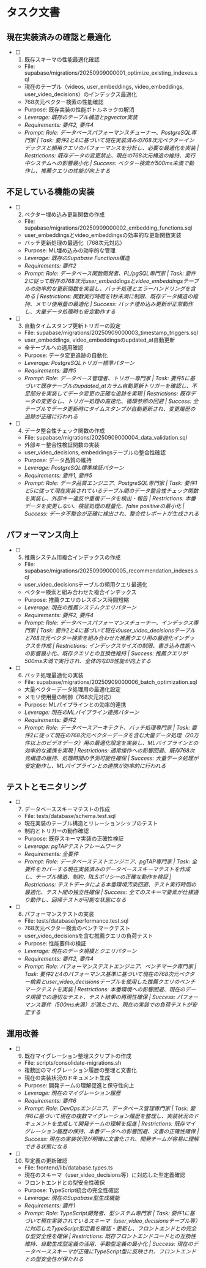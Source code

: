# タスク文書

<!-- AI Instructions: For each task, generate a _Prompt field with structured AI guidance following this format:
_Prompt: Role: [specialized developer role] | Task: [clear task description with context references] | Restrictions: [what not to do, constraints] | Success: [specific completion criteria]_
This helps provide better AI agent guidance beyond simple "work on this task" prompts. -->

## 現在実装済みの確認と最適化

- [ ] 1. 既存スキーマの性能最適化確認
  - File: supabase/migrations/20250909000001_optimize_existing_indexes.sql
  - 現在のテーブル（videos, user_embeddings, video_embeddings, user_video_decisions）のインデックス最適化
  - 768次元ベクター検索の性能確認
  - Purpose: 既存実装の性能ボトルネックの解消
  - _Leverage: 既存のテーブル構造とpgvector実装_
  - _Requirements: 要件2, 要件4_
  - _Prompt: Role: データベースパフォーマンスチューナー、PostgreSQL専門家 | Task: 要件2と4に基づいて現在実装済みの768次元ベクターインデックスと頻用クエリのパフォーマンスを分析し、必要な最適化を実装 | Restrictions: 既存データの変更禁止、現在の768次元構造の維持、実行中システムへの影響最小化 | Success: ベクター検索が500ms未満で動作し、推薦クエリの性能が向上する_

## 不足している機能の実装

- [ ] 2. ベクター埋め込み更新関数の作成
  - File: supabase/migrations/20250909000002_embedding_functions.sql
  - user_embeddingsとvideo_embeddingsの効率的な更新関数実装
  - バッチ更新処理の最適化（768次元対応）
  - Purpose: ML埋め込みの効率的な管理
  - _Leverage: 既存のSupabase Functions構造_
  - _Requirements: 要件2_
  - _Prompt: Role: データベース関数開発者、PL/pgSQL専門家 | Task: 要件2に従って既存の768次元user_embeddingsとvideo_embeddingsテーブルの効率的な更新関数を実装し、バッチ処理とエラーハンドリングを含める | Restrictions: 関数実行時間を1秒未満に制限、既存データ構造の維持、メモリ使用量の最適化 | Success: バッチ埋め込み更新が正常動作し、大量データ処理時も安定動作する_

- [ ] 3. 自動タイムスタンプ更新トリガーの設定
  - File: supabase/migrations/20250909000003_timestamp_triggers.sql
  - user_embeddings, video_embeddingsのupdated_at自動更新
  - 全テーブルへの適用確認
  - Purpose: データ変更追跡の自動化
  - _Leverage: PostgreSQLトリガー標準パターン_
  - _Requirements: 要件5_
  - _Prompt: Role: データベース管理者、トリガー専門家 | Task: 要件5に基づいて既存テーブルのupdated_atカラム自動更新トリガーを確認し、不足部分を実装してデータ変更の正確な追跡を実現 | Restrictions: 既存データの変更なし、トリガー処理の高速化、循環参照の回避 | Success: 全テーブルでデータ更新時にタイムスタンプが自動更新され、変更履歴の追跡が正確に行われる_

- [ ] 4. データ整合性チェック関数の作成
  - File: supabase/migrations/20250909000004_data_validation.sql
  - 外部キー整合性検証関数の実装
  - user_video_decisions, embeddingsテーブルの整合性確認
  - Purpose: データ品質の維持
  - _Leverage: PostgreSQL標準検証パターン_
  - _Requirements: 要件1, 要件5_
  - _Prompt: Role: データ品質エンジニア、PostgreSQL専門家 | Task: 要件1と5に従って現在実装されているテーブル間のデータ整合性チェック関数を実装し、外部キー違反や重複データを検出・報告 | Restrictions: 本番データを変更しない、検証処理の軽量化、false positiveの最小化 | Success: データ不整合が正確に検出され、整合性レポートが生成される_

## パフォーマンス向上

- [ ] 5. 推薦システム用複合インデックスの作成
  - File: supabase/migrations/20250909000005_recommendation_indexes.sql
  - user_video_decisionsテーブルの頻用クエリ最適化
  - ベクター検索と組み合わせた複合インデックス
  - Purpose: 推薦クエリのレスポンス時間短縮
  - _Leverage: 現在の推薦システムクエリパターン_
  - _Requirements: 要件2, 要件4_
  - _Prompt: Role: データベースパフォーマンスチューナー、インデックス専門家 | Task: 要件2と4に基づいて現在のuser_video_decisionsテーブルと768次元ベクター検索を組み合わせた推薦クエリ用の最適化インデックスを作成 | Restrictions: インデックスサイズの制限、書き込み性能への影響最小化、既存クエリとの互換性維持 | Success: 推薦クエリが500ms未満で実行され、全体的なDB性能が向上する_

- [ ] 6. バッチ処理最適化の実装
  - File: supabase/migrations/20250909000006_batch_optimization.sql
  - 大量ベクターデータ処理用の最適化設定
  - メモリ使用量の制御（768次元対応）
  - Purpose: MLパイプラインとの効率的連携
  - _Leverage: 現在のMLパイプライン連携パターン_
  - _Requirements: 要件2_
  - _Prompt: Role: データベースアーキテクト、バッチ処理専門家 | Task: 要件2に従って現在の768次元ベクターデータを含む大量データ処理（20万件以上のビデオデータ）用の最適化設定を実装し、MLパイプラインとの効率的な連携を実現 | Restrictions: 通常操作への影響回避、既存768次元構造の維持、処理時間の予測可能性確保 | Success: 大量データ処理が安定動作し、MLパイプラインとの連携が効率的に行われる_

## テストとモニタリング

- [ ] 7. データベーススキーマテストの作成
  - File: tests/database/schema.test.sql
  - 現在実装のテーブル構造とリレーションシップのテスト
  - 制約とトリガーの動作確認
  - Purpose: 既存スキーマ実装の正確性検証
  - _Leverage: pgTAPテストフレームワーク_
  - _Requirements: 全要件_
  - _Prompt: Role: データベーステストエンジニア、pgTAP専門家 | Task: 全要件をカバーする現在実装済みのデータベーススキーマテストを作成し、テーブル構造、制約、RLSポリシーの正確な動作を検証 | Restrictions: テストデータによる本番環境汚染回避、テスト実行時間の最適化、テスト間の独立性確保 | Success: 全てのスキーマ要素が仕様通り動作し、回帰テストが可能な状態になる_

- [ ] 8. パフォーマンステストの実装
  - File: tests/database/performance.test.sql
  - 768次元ベクター検索のベンチマークテスト
  - user_video_decisionsを含む推薦クエリの負荷テスト
  - Purpose: 性能要件の検証
  - _Leverage: 現在のデータ規模とクエリパターン_
  - _Requirements: 要件2, 要件4_
  - _Prompt: Role: パフォーマンステストエンジニア、ベンチマーク専門家 | Task: 要件2と4のパフォーマンス基準に基づいて現在の768次元ベクター検索とuser_video_decisionsテーブルを使用した推薦クエリのベンチマークテストを実装 | Restrictions: 本番環境への影響回避、現在のデータ規模での適切なテスト、テスト結果の再現性確保 | Success: パフォーマンス要件（500ms未満）が満たされ、現在の実装での負荷テストが安定する_

## 運用改善

- [ ] 9. 既存マイグレーション整理スクリプトの作成
  - File: scripts/consolidate-migrations.sh
  - 複数回のマイグレーション履歴の整理と文書化
  - 現在の実装状況のドキュメント生成
  - Purpose: 開発チームの理解促進と保守性向上
  - _Leverage: 現在のマイグレーション履歴_
  - _Requirements: 要件6_
  - _Prompt: Role: DevOpsエンジニア、データベース管理専門家 | Task: 要件6に基づいて現在の複数マイグレーション履歴を整理し、実装状況のドキュメントを生成して開発チームの理解を促進 | Restrictions: 既存マイグレーション履歴の保持、本番データへの影響回避、文書の正確性確保 | Success: 現在の実装状況が明確に文書化され、開発チームが容易に理解できる状態になる_

- [ ] 10. 型定義の更新確認
  - File: frontend/lib/database.types.ts
  - 現在のスキーマ（user_video_decisions等）に対応した型定義確認
  - フロントエンドとの型安全性確保
  - Purpose: TypeScript統合の完全性確認
  - _Leverage: 現在のSupabase型生成機能_
  - _Requirements: 要件1_
  - _Prompt: Role: TypeScript開発者、型システム専門家 | Task: 要件1に基づいて現在実装されているスキーマ（user_video_decisionsテーブル等）に対応したTypeScript型定義を確認・更新し、フロントエンドとの完全な型安全性を確保 | Restrictions: 既存フロントエンドコードとの互換性維持、自動生成型定義の活用、手動型定義の最小化 | Success: 現在のデータベーススキーマが正確にTypeScript型に反映され、フロントエンドとの型安全性が保たれる_
